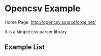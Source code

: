 # Opencsv Example 

Home Page: http://opencsv.sourceforge.net/

It is a simple csv parser library

## Example List
